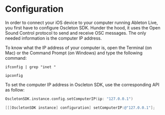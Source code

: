 # Configuration

In order to connect your iOS device to your computer running Ableton Live, you first have to configure
Oscleton SDK. Hunder the hood, it uses the Open Sound Control protocol to send and receive OSC messages.
The only needed information is the computer IP address.

To know what the IP address of your computer is, open the Terminal (on Mac)
or the Command Prompt (on Windows) and type the following command:

``` fct_label="Mac"
ifconfig | grep "inet "
```

``` fct_label="Windows"
ipconfig
```

To set the computer IP address in Oscleton SDK, use the corresponding API as follow:

``` swift
OscletonSDK.instance.config.setComputerIP(ip: "127.0.0.1")
```

``` objective-c
[[[OscletonSDK instance] configuration] setComputerIP:@"127.0.0.1"];
```